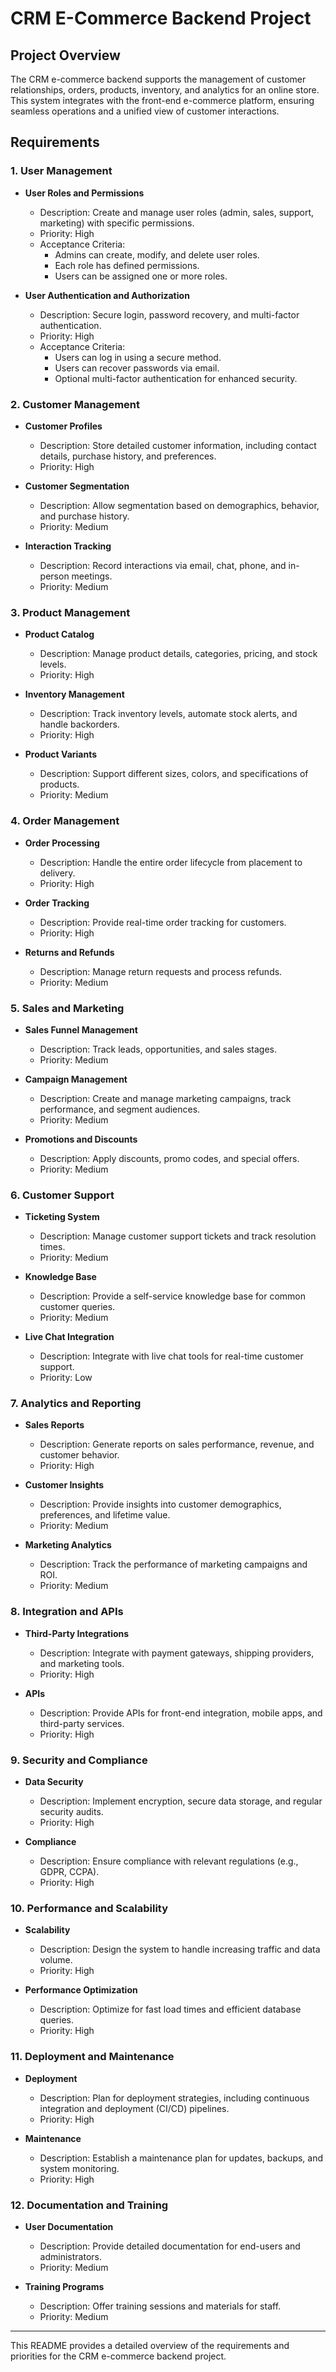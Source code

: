 # CRM E-Commerce Backend Project

## Project Overview
The CRM e-commerce backend supports the management of customer relationships, orders, products, inventory, and analytics for an online store. This system integrates with the front-end e-commerce platform, ensuring seamless operations and a unified view of customer interactions.

## Requirements

### 1. User Management
- **User Roles and Permissions**
  - Description: Create and manage user roles (admin, sales, support, marketing) with specific permissions.
  - Priority: High
  - Acceptance Criteria:
    - Admins can create, modify, and delete user roles.
    - Each role has defined permissions.
    - Users can be assigned one or more roles.

- **User Authentication and Authorization**
  - Description: Secure login, password recovery, and multi-factor authentication.
  - Priority: High
  - Acceptance Criteria:
    - Users can log in using a secure method.
    - Users can recover passwords via email.
    - Optional multi-factor authentication for enhanced security.

### 2. Customer Management
- **Customer Profiles**
  - Description: Store detailed customer information, including contact details, purchase history, and preferences.
  - Priority: High

- **Customer Segmentation**
  - Description: Allow segmentation based on demographics, behavior, and purchase history.
  - Priority: Medium

- **Interaction Tracking**
  - Description: Record interactions via email, chat, phone, and in-person meetings.
  - Priority: Medium

### 3. Product Management
- **Product Catalog**
  - Description: Manage product details, categories, pricing, and stock levels.
  - Priority: High

- **Inventory Management**
  - Description: Track inventory levels, automate stock alerts, and handle backorders.
  - Priority: High

- **Product Variants**
  - Description: Support different sizes, colors, and specifications of products.
  - Priority: Medium

### 4. Order Management
- **Order Processing**
  - Description: Handle the entire order lifecycle from placement to delivery.
  - Priority: High

- **Order Tracking**
  - Description: Provide real-time order tracking for customers.
  - Priority: High

- **Returns and Refunds**
  - Description: Manage return requests and process refunds.
  - Priority: Medium

### 5. Sales and Marketing
- **Sales Funnel Management**
  - Description: Track leads, opportunities, and sales stages.
  - Priority: Medium

- **Campaign Management**
  - Description: Create and manage marketing campaigns, track performance, and segment audiences.
  - Priority: Medium

- **Promotions and Discounts**
  - Description: Apply discounts, promo codes, and special offers.
  - Priority: Medium

### 6. Customer Support
- **Ticketing System**
  - Description: Manage customer support tickets and track resolution times.
  - Priority: Medium

- **Knowledge Base**
  - Description: Provide a self-service knowledge base for common customer queries.
  - Priority: Medium

- **Live Chat Integration**
  - Description: Integrate with live chat tools for real-time customer support.
  - Priority: Low

### 7. Analytics and Reporting
- **Sales Reports**
  - Description: Generate reports on sales performance, revenue, and customer behavior.
  - Priority: High

- **Customer Insights**
  - Description: Provide insights into customer demographics, preferences, and lifetime value.
  - Priority: Medium

- **Marketing Analytics**
  - Description: Track the performance of marketing campaigns and ROI.
  - Priority: Medium

### 8. Integration and APIs
- **Third-Party Integrations**
  - Description: Integrate with payment gateways, shipping providers, and marketing tools.
  - Priority: High

- **APIs**
  - Description: Provide APIs for front-end integration, mobile apps, and third-party services.
  - Priority: High

### 9. Security and Compliance
- **Data Security**
  - Description: Implement encryption, secure data storage, and regular security audits.
  - Priority: High

- **Compliance**
  - Description: Ensure compliance with relevant regulations (e.g., GDPR, CCPA).
  - Priority: High

### 10. Performance and Scalability
- **Scalability**
  - Description: Design the system to handle increasing traffic and data volume.
  - Priority: High

- **Performance Optimization**
  - Description: Optimize for fast load times and efficient database queries.
  - Priority: High

### 11. Deployment and Maintenance
- **Deployment**
  - Description: Plan for deployment strategies, including continuous integration and deployment (CI/CD) pipelines.
  - Priority: High

- **Maintenance**
  - Description: Establish a maintenance plan for updates, backups, and system monitoring.
  - Priority: High

### 12. Documentation and Training
- **User Documentation**
  - Description: Provide detailed documentation for end-users and administrators.
  - Priority: Medium

- **Training Programs**
  - Description: Offer training sessions and materials for staff.
  - Priority: Medium

---
This README provides a detailed overview of the requirements and priorities for the CRM e-commerce backend project.
